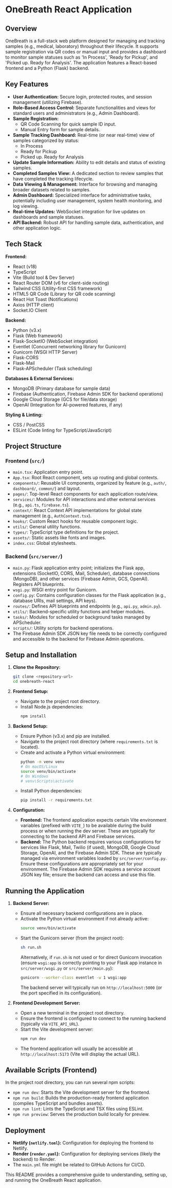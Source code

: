 # OneBreath React Application

## Overview

OneBreath is a full-stack web platform designed for managing and tracking samples (e.g., medical, laboratory) throughout their lifecycle. It supports sample registration via QR codes or manual input and provides a dashboard to monitor sample statuses such as 'In Process', 'Ready for Pickup', and 'Picked up. Ready for Analysis'. The application features a React-based frontend and a Python (Flask) backend.

## Key Features

*   **User Authentication:** Secure login, protected routes, and session management (utilizing Firebase).
*   **Role-Based Access Control:** Separate functionalities and views for standard users and administrators (e.g., Admin Dashboard).
*   **Sample Registration:**
    *   QR Code Scanning for quick sample ID input.
    *   Manual Entry form for sample details.
*   **Sample Tracking Dashboard:** Real-time (or near real-time) view of samples categorized by status:
    *   In Process
    *   Ready for Pickup
    *   Picked up. Ready for Analysis
*   **Update Sample Information:** Ability to edit details and status of existing samples.
*   **Completed Samples View:** A dedicated section to review samples that have completed the tracking lifecycle.
*   **Data Viewing & Management:** Interface for browsing and managing broader datasets related to samples.
*   **Admin Dashboard:** Specialized interface for administrative tasks, potentially including user management, system health monitoring, and log viewing.
*   **Real-time Updates:** WebSocket integration for live updates on dashboards and sample statuses.
*   **API Backend:** Robust API for handling sample data, authentication, and other application logic.

## Tech Stack

**Frontend:**
*   React (v18)
*   TypeScript
*   Vite (Build tool & Dev Server)
*   React Router DOM (v6 for client-side routing)
*   Tailwind CSS (Utility-first CSS framework)
*   HTML5 QR Code (Library for QR code scanning)
*   React Hot Toast (Notifications)
*   Axios (HTTP client)
*   Socket.IO Client

**Backend:**
*   Python (v3.x)
*   Flask (Web framework)
*   Flask-SocketIO (WebSocket integration)
*   Eventlet (Concurrent networking library for Gunicorn)
*   Gunicorn (WSGI HTTP Server)
*   Flask-CORS
*   Flask-Mail
*   Flask-APScheduler (Task scheduling)

**Databases & External Services:**
*   MongoDB (Primary database for sample data)
*   Firebase (Authentication, Firebase Admin SDK for backend operations)
*   Google Cloud Storage (GCS for file/data storage)
*   OpenAI (Integration for AI-powered features, if any)

**Styling & Linting:**
*   CSS / PostCSS
*   ESLint (Code linting for TypeScript/JavaScript)

## Project Structure

### Frontend (`src/`)

*   `main.tsx`: Application entry point.
*   `App.tsx`: Root React component, sets up routing and global contexts.
*   `components/`: Reusable UI components, organized by feature (e.g., `auth/`, `dashboard/`, `common/`) and layout.
*   `pages/`: Top-level React components for each application route/view.
*   `services/`: Modules for API interactions and other external services (e.g., `api.ts`, `firebase.ts`).
*   `context/`: React Context API implementations for global state management (e.g., `AuthContext.tsx`).
*   `hooks/`: Custom React hooks for reusable component logic.
*   `utils/`: General utility functions.
*   `types/`: TypeScript type definitions for the project.
*   `assets/`: Static assets like fonts and images.
*   `index.css`: Global stylesheets.

### Backend (`src/server/`)

*   `main.py`: Flask application entry point; initializes the Flask app, extensions (SocketIO, CORS, Mail, Scheduler), database connections (MongoDB), and other services (Firebase Admin, GCS, OpenAI). Registers API blueprints.
*   `wsgi.py`: WSGI entry point for Gunicorn.
*   `config.py`: Contains configuration classes for the Flask application (e.g., database URIs, mail settings, API keys).
*   `routes/`: Defines API blueprints and endpoints (e.g., `api.py`, `admin.py`).
*   `utils/`: Backend-specific utility functions and helper modules.
*   `tasks/`: Modules for scheduled or background tasks managed by APScheduler.
*   `scripts/`: Utility scripts for backend operations.
*   The Firebase Admin SDK JSON key file needs to be correctly configured and accessible to the backend for Firebase Admin operations.

## Setup and Installation

1.  **Clone the Repository:**
    ```bash
    git clone <repository-url>
    cd onebreath-react
    ```

2.  **Frontend Setup:**
    *   Navigate to the project root directory.
    *   Install Node.js dependencies:
        ```bash
        npm install
        ```

3.  **Backend Setup:**
    *   Ensure Python (v3.x) and pip are installed.
    *   Navigate to the project root directory (where `requirements.txt` is located).
    *   Create and activate a Python virtual environment:
        ```bash
        python -m venv venv
        # On macOS/Linux
        source venv/bin/activate
        # On Windows
        # venv\Scripts\activate
        ```
    *   Install Python dependencies:
        ```bash
        pip install -r requirements.txt
        ```

4.  **Configuration:**
    *   **Frontend:** The frontend application expects certain Vite environment variables (prefixed with `VITE_`) to be available during the build process or when running the dev server. These are typically for connecting to the backend API and Firebase services.
    *   **Backend:** The Python backend requires various configurations for services like Flask, Mail, Twilio (if used), MongoDB, Google Cloud Storage, OpenAI, and the Firebase Admin SDK. These are typically managed via environment variables loaded by `src/server/config.py`. Ensure these configurations are appropriately set for your environment. The Firebase Admin SDK requires a service account JSON key file; ensure the backend can access and use this file.

## Running the Application

1.  **Backend Server:**
    *   Ensure all necessary backend configurations are in place.
    *   Activate the Python virtual environment if not already active:
        ```bash
        source venv/bin/activate 
        ```
    *   Start the Gunicorn server (from the project root):
        ```bash
        sh run.sh
        ```
        Alternatively, if `run.sh` is not used or for direct Gunicorn invocation (ensure `wsgi:app` is correctly pointing to your Flask app instance in `src/server/wsgi.py` or `src/server/main.py`):
        ```bash
        gunicorn --worker-class eventlet -w 1 wsgi:app 
        ```
        The backend server will typically run on `http://localhost:5000` (or the port specified in its configuration).

2.  **Frontend Development Server:**
    *   Open a new terminal in the project root directory.
    *   Ensure the frontend is configured to connect to the running backend (typically via `VITE_API_URL`).
    *   Start the Vite development server:
        ```bash
        npm run dev
        ```
    *   The frontend application will usually be accessible at `http://localhost:5173` (Vite will display the actual URL).

## Available Scripts (Frontend)

In the project root directory, you can run several npm scripts:

*   `npm run dev`: Starts the Vite development server for the frontend.
*   `npm run build`: Builds the production-ready frontend application (compiles TypeScript and bundles assets).
*   `npm run lint`: Lints the TypeScript and TSX files using ESLint.
*   `npm run preview`: Serves the production build locally for preview.

## Deployment

*   **Netlify (`netlify.toml`):** Configuration for deploying the frontend to Netlify.
*   **Render (`render.yaml`):** Configuration for deploying services (likely the backend) to Render.
*   The `main.yml` file might be related to GitHub Actions for CI/CD.

This README provides a comprehensive guide to understanding, setting up, and running the OneBreath React application.
